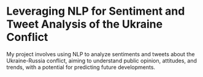 # Leveraging NLP for Sentiment and Tweet Analysis of the Ukraine Conflict
My project involves using NLP to analyze sentiments and tweets about the Ukraine-Russia conflict, aiming to understand public opinion, attitudes, and trends, with a potential for predicting future developments.
